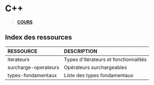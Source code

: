 # C++

> [**COURS**](https://www.youtube.com/playlist?list=PLrSOXFDHBtfFKOzlm5iCBeXDTLxXdmxpx)

## Index des ressources

|RESSOURCE|DESCRIPTION|
|:--|:--|
|iterateurs|Types d'itérateurs et fonctionnalités|
|surcharge-operateurs|Opérateurs surchargeables|
|types-fondamentaux|Liste des types fondamentaux|
